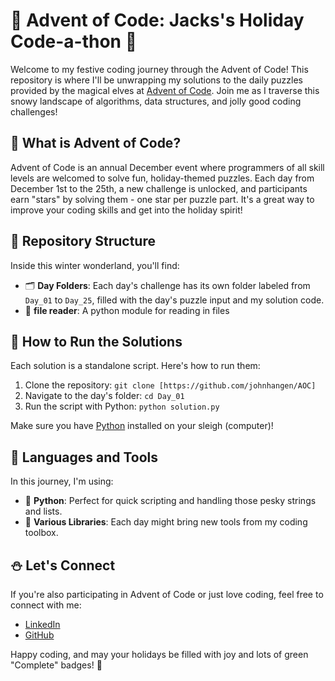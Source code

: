# 🎄 Advent of Code: Jacks's Holiday Code-a-thon 🎄

Welcome to my festive coding journey through the Advent of Code! This repository is where I'll be unwrapping my solutions to the daily puzzles provided by the magical elves at [Advent of Code](https://adventofcode.com/). Join me as I traverse this snowy landscape of algorithms, data structures, and jolly good coding challenges!

## 🌟 What is Advent of Code?

Advent of Code is an annual December event where programmers of all skill levels are welcomed to solve fun, holiday-themed puzzles. Each day from December 1st to the 25th, a new challenge is unlocked, and participants earn "stars" by solving them - one star per puzzle part. It's a great way to improve your coding skills and get into the holiday spirit!

## 📜 Repository Structure

Inside this winter wonderland, you'll find:

- 🗂️ **Day Folders**: Each day's challenge has its own folder labeled from `Day_01` to `Day_25`, filled with the day's puzzle input and my solution code.
- 📝 **file reader**: A python module for reading in files

## 🚀 How to Run the Solutions

Each solution is a standalone script. Here's how to run them:

1. Clone the repository: `git clone [https://github.com/johnhangen/AOC]`
2. Navigate to the day's folder: `cd Day_01`
3. Run the script with Python: `python solution.py`

Make sure you have [Python](https://www.python.org/) installed on your sleigh (computer)!

## 📖 Languages and Tools

In this journey, I'm using:

- 🐍 **Python**: Perfect for quick scripting and handling those pesky strings and lists.
- 🧰 **Various Libraries**: Each day might bring new tools from my coding toolbox.

## ⛄ Let's Connect

If you're also participating in Advent of Code or just love coding, feel free to connect with me:

- [LinkedIn](https://www.linkedin.com/in/jack-hangen/)
- [GitHub](https://github.com/johnhangen)

Happy coding, and may your holidays be filled with joy and lots of green "Complete" badges! 🎁
